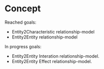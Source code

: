 # Concept

Reached goals:
- Entity2Characteristic relationship-model
- Entity2Entity relationship-model

In progress goals:
- Entity2Entity Interation relationship-model.
- Entity2Entity Effect relationship-model.
